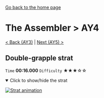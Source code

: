 [Go back to the home page](https://github.com/Doublevil/scbspeedrun)

# The Assembler > AY4

[< Back (AY3)](https://github.com/Doublevil/scbspeedrun/blob/main/levels/A/AY3.md) | [Next (AY5) >](https://github.com/Doublevil/scbspeedrun/blob/main/levels/A/AY5.md)

## Double-grapple strat

`Time` **00:16.000** `Difficulty` ★★★☆☆
<details open>
  <summary>Click to show/hide the strat</summary>

  [![Strat animation](https://github.com/Doublevil/scbspeedrun/blob/main/media/levels/A/AY4_DoubleGrappleStrat.webp)](https://github.com/Doublevil/scbspeedrun/blob/main/media/levels/A/AY4_DoubleGrappleStrat.mp4)
</details>
